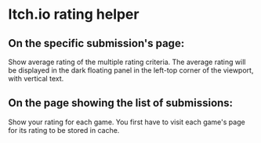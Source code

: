 # Itch.io rating helper

## On the specific submission's page:
Show average rating of the multiple rating criteria.
The average rating will be displayed in the dark floating panel in the left-top corner of the viewport, with vertical text.

## On the page showing the list of submissions:
Show your rating for each game.
You first have to visit each game's page for its rating to be stored in cache.